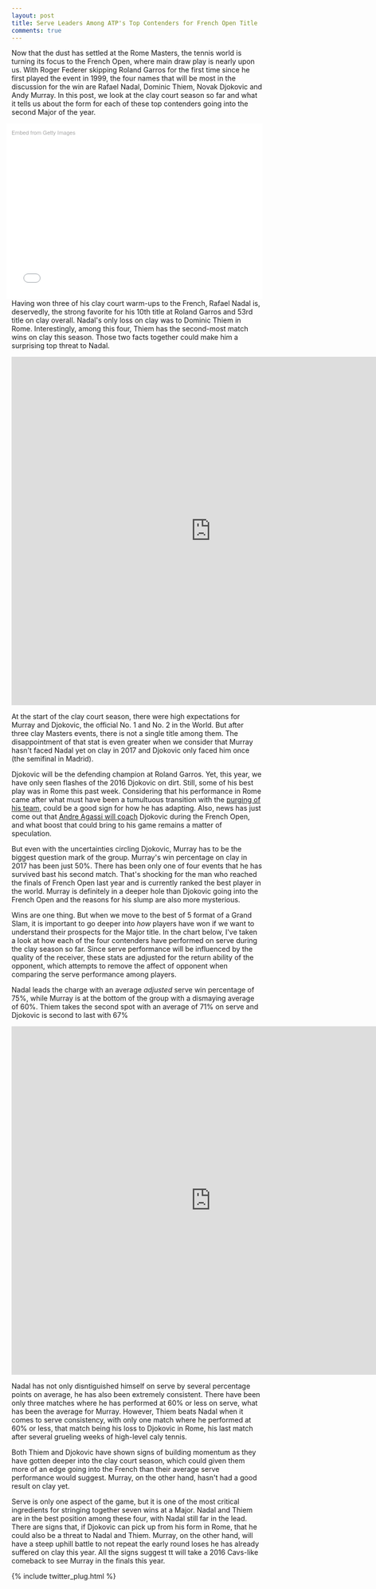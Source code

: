 ```yaml
---
layout: post
title: Serve Leaders Among ATP's Top Contenders for French Open Title
comments: true
---
```



Now that the dust has settled at the Rome Masters, the tennis world is turning its focus to the French Open, where main draw play is nearly upon us. With Roger Federer skipping Roland Garros for the first time since he first played the event in 1999, the four names that will be most in the discussion for the win are Rafael Nadal, Dominic Thiem, Novak Djokovic and Andy Murray. In this post, we look at the clay court season so far and what it tells us about the form for each of these top contenders going into the second Major of the year.

<div class="getty embed image" style="background-color:#fff;display:inline-block;font-family:'Helvetica Neue',Helvetica,Arial,sans-serif;color:#a7a7a7;font-size:11px;width:100%;max-width:494px;float:right;padding:2%;"><div style="padding:0;margin:0;text-align:left;"><a href="http://www.gettyimages.com.au/detail/685309794" target="_blank" style="color:#a7a7a7;text-decoration:none;font-weight:normal !important;border:none;display:inline-block;">Embed from Getty Images</a></div><div style="overflow:hidden;position:relative;height:0;padding:63.973064% 0 0 0;width:100%;"><iframe src="//embed.gettyimages.com/embed/685309794?et=nbGAgLVrRSB_5BTPJQOdaA&tld=com.au&viewMoreLink=on&sig=NN2kXWYaZtpPggIgee6ETy2cIb_KHXvp58Hnz66PB1U=&caption=true" width="594" height="380" scrolling="no" frameborder="0" style="display:inline-block;position:absolute;top:0;left:0;width:100%;height:100%;margin:0;" ></iframe></div><p style="margin:0;"></p></div>

Having won three of his clay court warm-ups to the French, Rafael Nadal is, deservedly, the strong favorite for his 10th title at Roland Garros and 53rd title on clay overall. Nadal's only loss on clay was to Dominic Thiem in Rome. Interestingly, among this four, Thiem has the second-most match wins on clay this season. Those two facts together could make him a surprising top threat to Nadal. 

<iframe width="800" height="700" frameborder="0" scrolling="no" src="https://plot.ly/~on-the-t/1211.embed"></iframe>

At the start of the clay court season, there were high expectations for Murray and Djokovic, the official No. 1 and No. 2 in the World. But after three clay Masters events, there is not a single title among them. The disappointment of that stat is even greater when we consider that Murray hasn't faced Nadal yet on clay in 2017 and Djokovic only faced him once (the semifinal in Madrid). 

Djokovic will be the defending champion at Roland Garros. Yet, this year, we have only seen flashes of the 2016 Djokovic on dirt. Still, some of his best play was in Rome this past week. Considering that his performance in Rome came after what must have been a tumultuous transition with the [purging of his team](), could be a good sign for how he has adapting. Also, news has just come out that [Andre Agassi will coach]() Djokovic during the French Open, and what boost that could bring to his game remains a matter of speculation. 


But even with the uncertainties circling Djokovic, Murray has to be the biggest question mark of the group. Murray's win percentage on clay in 2017 has been just 50%. There has been only one of four events that he has survived bast his second match. That's shocking for the man who reached the finals of French Open last year and is currently ranked the best player in the world. Murray is definitely in a deeper hole than Djokovic going into the French Open and the reasons for his slump are also more mysterious. 

Wins are one thing. But when we move to the best of 5 format of a Grand Slam, it is important to go deeper into _how_ players have won if we want to understand their prospects for the Major title. In the chart below, I've taken a look at how each of the four contenders have performed on serve during the clay season so far. Since serve performance will be influenced by the quality of the receiver, these stats are adjusted for the return ability of the opponent, which attempts to remove the affect of opponent when comparing the serve performance among players.

Nadal leads the charge with an average _adjusted_ serve win percentage of 75%, while Murray is at the bottom of the group with a dismaying average of 60%. Thiem takes the second spot with an average of 71% on serve and Djokovic is second to last with 67%

<iframe width="800" height="700" frameborder="0" scrolling="no" src="https://plot.ly/~on-the-t/1209.embed"></iframe>

Nadal has not only disntiguished himself on serve by several percentage points on average, he has also been extremely consistent. There have been only three matches where he has performed at 60% or less on serve, what has been the average for Murray. However, Thiem beats Nadal when it comes to serve consistency, with only one match where he performed at 60% or less, that match being his loss to Djokovic in Rome, his last match after several grueling weeks of high-level caly tennis. 

Both Thiem and Djokovic have shown signs of building momentum as they have gotten deeper into the clay court season, which could given them more of an edge going into the French than their average serve performance would suggest. Murray, on the other hand, hasn't had a good result on clay yet. 

Serve is only one aspect of the game, but it is one of the most critical ingredients for stringing together seven wins at a Major. Nadal and Thiem are in the best position among these four, with Nadal still far in the lead. There are signs that, if Djokovic can pick up from his form in Rome, that he could also be a threat to Nadal and Thiem. Murray, on the other hand, will have a steep uphill battle to not repeat the early round loses he has already suffered on clay this year. All the signs suggest tt will take a 2016 Cavs-like comeback to see Murray in the finals this year.

{% include twitter_plug.html %}


